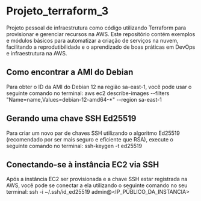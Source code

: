 # Projeto_terraform_3
Projeto pessoal de infraestrutura como código utilizando Terraform para provisionar e gerenciar recursos na AWS.
Este repositório contém exemplos e módulos básicos para automatizar a criação de serviços na nuvem, facilitando a reprodutibilidade e o aprendizado de boas práticas em DevOps e infraestrutura na AWS.

## Como encontrar a AMI do Debian
Para obter o ID da AMI do Debian 12 na região sa-east-1, você pode usar o seguinte comando no terminal:
aws ec2 describe-images --filters "Name=name,Values=debian-12-amd64-*" --region sa-east-1

## Gerando uma chave SSH Ed25519
Para criar um novo par de chaves SSH utilizando o algoritmo Ed25519 (recomendado por ser mais seguro e eficiente que RSA), execute o seguinte comando no terminal:
ssh-keygen -t ed25519

## Conectando-se à instância EC2 via SSH
Após a instância EC2 ser provisionada e a chave SSH estar registrada na AWS, você pode se conectar a ela utilizando o seguinte comando no seu terminal:
ssh -i ~/.ssh/id_ed25519 admin@<IP_PÚBLICO_DA_INSTANCIA>

